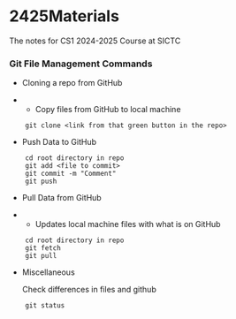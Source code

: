 # 2425Materials
The notes for CS1 2024-2025 Course at SICTC


### Git File Management Commands

- Cloning a repo from GitHub

- - Copy files from GitHub to local machine

```
    git clone <link from that green button in the repo>
```

- Push Data to GitHub

```
    cd root directory in repo
    git add <file to commit>
    git commit -m "Comment"
    git push 
```

- Pull Data from GitHub

- - Updates local machine files with what is on GitHub

```
    cd root directory in repo
    git fetch
    git pull

```

- Miscellaneous 

    Check differences in files and github
```
    git status

```
